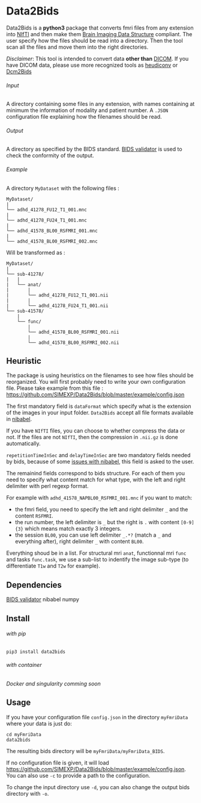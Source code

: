 # Data2Bids

Data2Bids is a **python3** package that converts fmri files from any extension into [NIfTI](https://nifti.nimh.nih.gov/nifti-1/) and then make them [Brain Imaging Data Structure](http://bids.neuroimaging.io/) compliant.
The user specify how the files should be read into a directory. Then the tool scan all the files and move them into the right directories.

*Disclaimer*: This tool is intended to convert data **other than** [DICOM](https://www.dicomstandard.org/about/). If you have DICOM data, please use more recognized tools as [heudiconv](https://github.com/nipy/heudiconv) or [Dcm2Bids](https://github.com/cbedetti/Dcm2Bids)

###### Input

A directory containing some files in any extension, with names containing at minimum the information of modality and patient number.
A `.JSON` configuration file explaining how the filenames should be read.

###### Output

A directory as specified by the BIDS standard.
[BIDS validator](https://github.com/bids-standard/bids-validator) is used to check the conformity of the output.

###### Example

A directory `MyDataset` with the following files :
```
MyDataset/
|
└── adhd_41278_FU12_T1_001.mnc
|
└── adhd_41278_FU24_T1_001.mnc
|
└── adhd_41578_BL00_RSFMRI_001.mnc
|
└── adhd_41578_BL00_RSFMRI_002.mnc
```

Will be transformed as :

```
MyDataset/
|
└── sub-41278/
|   |
|   └── anat/
|       |
|       └── adhd_41278_FU12_T1_001.nii
|       |
|       └── adhd_41278_FU24_T1_001.nii
└── sub-41578/
    |
    └── func/
        |
        └── adhd_41578_BL00_RSFMRI_001.nii
        |
        └── adhd_41578_BL00_RSFMRI_002.nii
```
## Heuristic

The package is using heuristics on the filenames to see how files should be reorganized.
You will first probably need to write your own configuration file.
Please take example from this file : https://github.com/SIMEXP/Data2Bids/blob/master/example/config.json

The first mandatory field is `dataFormat` which specify what is the extension of the images in your input folder. `Data2Bids` accept all file formats available in [nibabel](http://nipy.org/nibabel/api.html).

If you have `NIfTI` files, you can choose to whether compress the data or not. 
If the files are not `NIfTI`, then the compression in `.nii.gz` is done automatically.

`repetitionTimeInSec` and `delayTimeInSec` are two mandatory fields needed by bids, because of some [issues with nibabel](https://github.com/nipy/nibabel/issues/712), this field is asked to the user.

The remainind fields correspond to bids structure. For each of them you need to specify what content match for what type, with the left and right delimiter with perl regexp format.

For example with `adhd_41578_NAPBL00_RSFMRI_001.mnc` if you want to match:
* the fmri field, you need to specify the left and right delimiter `_` and the content `RSFMRI`.
* the run number, the left delimiter is `_` but the right is `.` with content `[0-9]{3}` which means match exactly 3 integers.
* the session `BL00`, you can use left delimiter `_.*?` (match a `_` and everything after), right delimiter `_` with content `BL00`.

Everything shoud be in a list. For structural mri `anat`, functionnal mri `func` and tasks `func.task`, we use a sub-list to indentify the image sub-type (to differentiate `T1w` and `T2w` for example).

## Dependencies

[BIDS validator](https://github.com/bids-standard/bids-validator)
nibabel
numpy

## Install

###### with pip

`pip3 install data2bids`

###### with container

*Docker and singularity comming soon*

## Usage

If you have your configuration file `config.json` in the directory `myFmriData` where your data is just do:

```
cd myFmriData
data2bids
```

The resulting bids directory will be `myFmriData/myFmriData_BIDS`.

If no configuration file is given, it will load https://github.com/SIMEXP/Data2Bids/blob/master/example/config.json. You can also use `-c` to provide a path to the configuration.

To change the input directory use `-d`, you can also change the output bids directory with `-o`.
